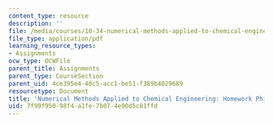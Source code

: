 ```yaml
---
content_type: resource
description: ''
file: /media/courses/10-34-numerical-methods-applied-to-chemical-engineering-fall-2015/7f99f95098f4a1fe7b074e90d5c81ffd_MIT10_34F15_HW_Philo_2015.pdf
file_type: application/pdf
learning_resource_types:
- Assignments
ocw_type: OCWFile
parent_title: Assignments
parent_type: CourseSection
parent_uid: 4ce395e4-40c5-acc1-be51-f389b4029689
resourcetype: Document
title: 'Numerical Methods Applied to Chemical Engineering: Homework Philosophy'
uid: 7f99f950-98f4-a1fe-7b07-4e90d5c81ffd
---
```

